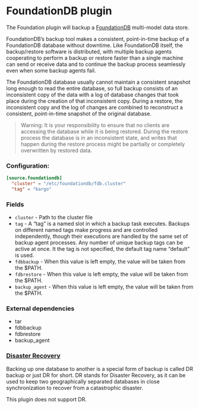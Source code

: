 # FoundationDB plugin

The Foundation plugin will backup a [FoundationDB](https://www.foundationdb.org/) multi-model data store.

FoundationDB’s backup tool makes a consistent, point-in-time backup of a FoundationDB database without downtime. Like FoundationDB itself, the backup/restore software is distributed, with multiple backup agents cooperating to perform a backup or restore faster than a single machine can send or receive data and to continue the backup process seamlessly even when some backup agents fail.

The FoundationDB database usually cannot maintain a consistent snapshot long enough to read the entire database, so full backup consists of an inconsistent copy of the data with a log of database changes that took place during the creation of that inconsistent copy. During a restore, the inconsistent copy and the log of changes are combined to reconstruct a consistent, point-in-time snapshot of the original database.

 > Warning: It is your responsibility to ensure that no clients are accessing the database while it is being restored. During the restore process the database is in an inconsistent state, and writes that happen during the restore process might be partially or completely overwritten by restored data.

### Configuration:

```toml
[source.foundationdb]
  "cluster" = "/etc/foundationdb/fdb.cluster"
  "tag" = "kargo"
```

### Fields

  - `cluster` - Path to the cluster file
  - `tag` - A “tag” is a named slot in which a backup task executes. Backups on different named tags make progress and are controlled independently, though their executions are handled by the same set of backup agent processes. Any number of unique backup tags can be active at once. It the tag is not specified, the default tag name “default” is used.
  - `fdbbackup` - When this value is left empty, the value will be taken from the $PATH.
  - `fdbrestore` - When this value is left empty, the value will be taken from the $PATH.
  - `backup_agent` - When this value is left empty, the value will be taken from the $PATH.

### External dependencies

  - tar
  - fdbbackup
  - fdbrestore
  - backup_agent

### [Disaster Recovery](https://apple.github.io/foundationdb/backups.html#backup-vs-dr)

Backing up one database to another is a special form of backup is called DR backup or just DR for short. DR stands for Disaster Recovery, as it can be used to keep two geographically separated databases in close synchronization to recover from a catastrophic disaster.

This plugin does not support DR.
